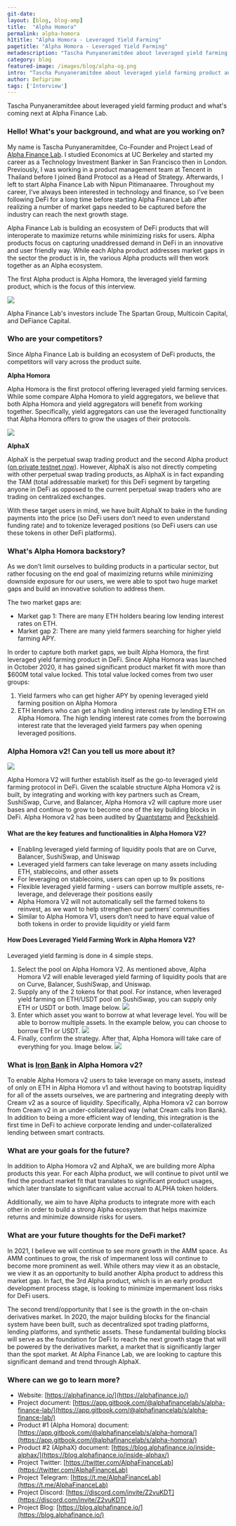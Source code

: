 ```yaml
---
git-date:
layout: [blog, blog-amp]
title:  "Alpha Homora"
permalink: alpha-homora
h1title: "Alpha Homora - Leveraged Yield Farming"
pagetitle: "Alpha Homora - Leveraged Yield Farming"
metadescription: "Tascha Punyaneramitdee about leveraged yield farming product and what's coming next at Alpha Finance Lab"
category: blog
featured-image: /images/blog/alpha-og.png
intro: "Tascha Punyaneramitdee about leveraged yield farming product and what's coming next at Alpha Finance Lab"
author: Defiprime
tags: ['Interview']
---
```

Tascha Punyaneramitdee about leveraged yield farming product and what's coming next at Alpha Finance Lab.

### Hello! What's your background, and what are you working on?

My name is Tascha Punyaneramitdee, Co-Founder and Project Lead of [Alpha Finance Lab](https://alphafinance.io/). I studied Economics at UC Berkeley and started my career as a Technology Investment Banker in San Francisco then in London. Previously, I was working in a product management team at Tencent in Thailand before I joined Band Protocol as a Head of Strategy. Afterwards, I left to start Alpha Finance Lab with Nipun Pitimanaaree. Throughout my career, I’ve always been interested in technology and finance, so I’ve been following DeFi for a long time before starting Alpha Finance Lab after realizing a number of market gaps needed to be captured before the industry can reach the next growth stage.

Alpha Finance Lab is building an ecosystem of DeFi products that will interoperate to maximize returns while minimizing risks for users. Alpha products focus on capturing unaddressed demand in DeFi in an innovative and user friendly way. While each Alpha product addresses market gaps in the sector the product is in, the various Alpha products will then work together as an Alpha ecosystem.

The first Alpha product is Alpha Homora, the leveraged yield farming product, which is the focus of this interview.

![](/images/blog/alpha-homora/Alpha_Homora_-_Yield_Farming_on_Leverage.png)

Alpha Finance Lab's investors include The Spartan Group, Multicoin Capital, and DeFiance Capital.


### Who are your competitors?

Since Alpha Finance Lab is building an ecosystem of DeFi products, the competitors will vary across the product suite.

**Alpha Homora**

Alpha Homora is the first protocol offering leveraged yield farming services. While some compare Alpha Homora to yield aggregators, we believe that both Alpha Homora and yield aggregators will benefit from working together. Specifically, yield aggregators can use the leveraged functionality that Alpha Homora offers to grow the usages of their protocols.

![](/images/blog/alpha-homora/image2.jpg)


**AlphaX**

AlphaX is the perpetual swap trading product and the second Alpha product ([on private testnet now](https://blog.alphafinance.io/alphax-beta-private-testnet-round-2/)). However, AlphaX is also not directly competing with other perpetual swap trading products, as AlphaX is in fact expanding the TAM (total addressable market) for this DeFi segment by targeting anyone in DeFi as opposed to the current perpetual swap traders who are trading on centralized exchanges.

With these target users in mind, we have built AlphaX to bake in the funding payments into the price (so DeFi users don’t need to even understand funding rate) and to tokenize leveraged positions (so DeFi users can use these tokens in other DeFi platforms).


### What's Alpha Homora backstory?

As we don’t limit ourselves to building products in a particular sector, but rather focusing on the end goal of maximizing returns while minimizing downside exposure for our users, we were able to spot two huge market gaps and build an innovative solution to address them.

The two market gaps are:

*   Market gap 1: There are many ETH holders bearing low lending interest rates on ETH.
*   Market gap 2: There are many yield farmers searching for higher yield farming APY.

In order to capture both market gaps, we built Alpha Homora, the first leveraged yield farming product in DeFi. Since Alpha Homora was launched in October 2020, it has gained significant product market fit with more than $600M total value locked. This total value locked comes from two user groups:

1. Yield farmers who can get higher APY by opening leveraged yield farming position on Alpha Homora
2. ETH lenders who can get a high lending interest rate by lending ETH on Alpha Homora. The high lending interest rate comes from the borrowing interest rate that the leveraged yield farmers pay when opening leveraged positions.


### Alpha Homora v2! Can you tell us more about it?

![](/images/blog/alpha-homora/image3.jpg)

Alpha Homora V2 will further establish itself as the go-to leveraged yield farming protocol in DeFi. Given the scalable structure Alpha Homora v2 is built, by integrating and working with key partners such as Cream, SushiSwap, Curve, and Balancer, Alpha Homora v2 will capture more user bases and continue to grow to become one of the key building blocks in DeFi. Alpha Homora v2 has been audited by [Quantstamp](https://github.com/AlphaFinanceLab/homora-v2/blob/master/audits/Alpha-Homora-v2-Quantstamp-audit-report.pdf) and [Peckshield](https://github.com/AlphaFinanceLab/homora-v2/blob/master/audits/Alpha-Homora-v2-Peckshield-audit-report.pdf).

#### What are the key features and functionalities in Alpha Homora V2?

*   Enabling leveraged yield farming of liquidity pools that are on Curve, Balancer, SushiSwap, and Uniswap
*   Leveraged yield farmers can take leverage on many assets including ETH, stablecoins, and other assets
*   For leveraging on stablecoins, users can open up to 9x positions
*   Flexible leveraged yield farming - users can borrow multiple assets, re-leverage, and deleverage their positions easily
*   Alpha Homora V2 will not automatically sell the farmed tokens to reinvest, as we want to help strengthen our partners’ communities
*   Similar to Alpha Homora V1, users don’t need to have equal value of both tokens in order to provide liquidity or yield farm

#### How Does Leveraged Yield Farming Work in Alpha Homora V2?

Leveraged yield farming is done in 4 simple steps.

1. Select the pool on Alpha Homora V2. As mentioned above, Alpha Homora V2 will enable leveraged yield farming of liquidity pools that are on Curve, Balancer, SushiSwap, and Uniswap.
2. Supply any of the 2 tokens for that pool. For instance, when leveraged yield farming on ETH/USDT pool on SushiSwap, you can supply only ETH or USDT or both. Image below. ![](/images/blog/alpha-homora/image4.jpg)
3. Enter which asset you want to borrow at what leverage level. You will be able to borrow multiple assets. In the example below, you can choose to borrow ETH or USDT. ![](/images/blog/alpha-homora/image5.jpg)
4. Finally, confirm the strategy. After that, Alpha Homora will take care of everything for you. Image below.
![](/images/blog/alpha-homora/image6.jpg)

### What is [Iron Bank](https://creamdotfinance.medium.com/introducing-the-iron-bank-bab9417c9a) in Alpha Homora v2?

To enable Alpha Homora v2 users to take leverage on many assets, instead of only on ETH in Alpha Homora v1 and without having to bootstrap liquidity for all of the assets ourselves, we are partnering and integrating deeply with Cream v2 as a source of liquidity. Specifically, Alpha Homora v2 can borrow from Cream v2 in an under-collateralized way (what Cream calls Iron Bank). In addition to being a more efficient way of lending, this integration is the first time in DeFi to achieve corporate lending and under-collateralized lending between smart contracts.


### What are your goals for the future?

In addition to Alpha Homora v2 and AlphaX, we are building more Alpha products this year. For each Alpha product, we will continue to pivot until we find the product market fit that translates to significant product usages, which later translate to significant value accrual to ALPHA token holders.

Additionally, we aim to have Alpha products to integrate more with each other in order to build a strong Alpha ecosystem that helps maximize returns and minimize downside risks for users.


### What are your future thoughts for the DeFi market?

In 2021, I believe we will continue to see more growth in the AMM space. As AMM continues to grow, the risk of impermanent loss will continue to become more prominent as well. While others may view it as an obstacle, we view it as an opportunity to build another Alpha product to address this market gap. In fact, the 3rd Alpha product, which is in an early product development process stage, is looking to minimize impermanent loss risks for DeFi users.

The second trend/opportunity that I see is the growth in the on-chain derivatives market. In 2020, the major building blocks for the financial system have been built, such as decentralized spot trading platforms, lending platforms, and synthetic assets. These fundamental building blocks will serve as the foundation for DeFi to reach the next growth stage that will be powered by the derivatives market, a market that is significantly larger than the spot market. At Alpha Finance Lab, we are looking to capture this significant demand and trend through AlphaX.


### Where can we go to learn more?

- Website: [https://alphafinance.io/](https://alphafinance.io/)
- Project document: [https://app.gitbook.com/@alphafinancelab/s/alpha-finance-lab/](https://app.gitbook.com/@alphafinancelab/s/alpha-finance-lab/)
- Product #1 (Alpha Homora) document: [https://app.gitbook.com/@alphafinancelab/s/alpha-homora/](https://app.gitbook.com/@alphafinancelab/s/alpha-homora/)
- Product #2 (AlphaX) document: [https://blog.alphafinance.io/inside-alphax/](https://blog.alphafinance.io/inside-alphax/)
- Project Twitter: [https://twitter.com/AlphaFinanceLab](https://twitter.com/AlphaFinanceLab)
- Project Telegram: [https://t.me/AlphaFinanceLab](https://t.me/AlphaFinanceLab)
- Project Discord: [https://discord.com/invite/Z2vuKDT](https://discord.com/invite/Z2vuKDT)
- Project Blog: [https://blog.alphafinance.io/](https://blog.alphafinance.io/)
